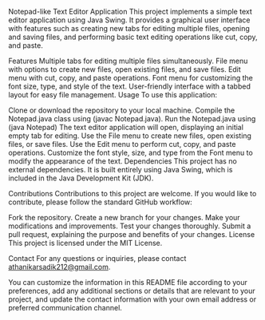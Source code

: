 Notepad-like Text Editor Application
This project implements a simple text editor application using Java Swing. It provides a graphical user interface with features such as creating new tabs for editing multiple files, opening and saving files, and performing basic text editing operations like cut, copy, and paste.

Features
Multiple tabs for editing multiple files simultaneously.
File menu with options to create new files, open existing files, and save files.
Edit menu with cut, copy, and paste operations.
Font menu for customizing the font size, type, and style of the text.
User-friendly interface with a tabbed layout for easy file management.
Usage
To use this application:

Clone or download the repository to your local machine.
Compile the Notepad.java class using (javac Notepad.java).
Run the Notepad.java using (java Notepad)
The text editor application will open, displaying an initial empty tab for editing.
Use the File menu to create new files, open existing files, or save files.
Use the Edit menu to perform cut, copy, and paste operations.
Customize the font style, size, and type from the Font menu to modify the appearance of the text.
Dependencies
This project has no external dependencies. It is built entirely using Java Swing, which is included in the Java Development Kit (JDK).

Contributions
Contributions to this project are welcome. If you would like to contribute, please follow the standard GitHub workflow:

Fork the repository.
Create a new branch for your changes.
Make your modifications and improvements.
Test your changes thoroughly.
Submit a pull request, explaining the purpose and benefits of your changes.
License
This project is licensed under the MIT License.

Contact
For any questions or inquiries, please contact athanikarsadik212@gmail.com.

You can customize the information in this README file according to your preferences, add any additional sections or details that are relevant to your project, and update the contact information with your own email address or preferred communication channel.





